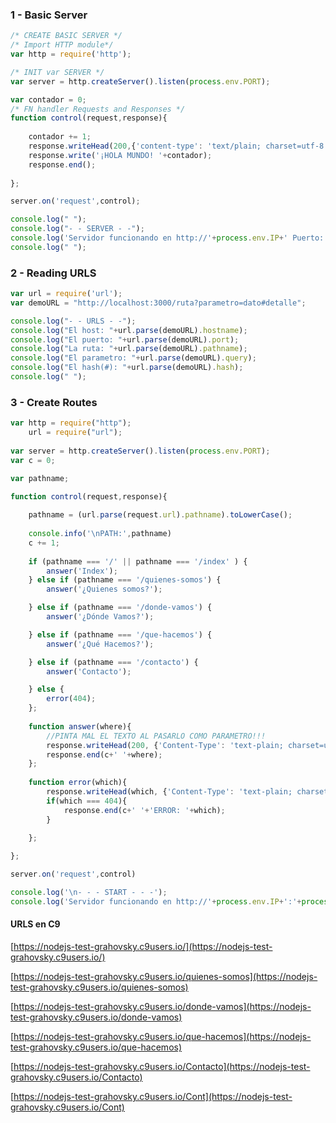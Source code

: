 ### 1 - Basic Server
```javascript
/* CREATE BASIC SERVER */
/* Import HTTP module*/
var http = require('http');

/* INIT var SERVER */
var server = http.createServer().listen(process.env.PORT);

var contador = 0;
/* FN handler Requests and Responses */
function control(request,response){
    
    contador += 1;
    response.writeHead(200,{'content-type': 'text/plain; charset=utf-8'});
    response.write('¡HOLA MUNDO! '+contador);
    response.end();
    
};

server.on('request',control);

console.log(" ");
console.log("- - SERVER - -");
console.log('Servidor funcionando en http://'+process.env.IP+' Puerto:'+process.env.PORT);
console.log(" ");
```
### 2 - Reading URLS
```javascript
var url = require('url');
var demoURL = "http://localhost:3000/ruta?parametro=dato#detalle";

console.log("- - URLS - -");
console.log("El host: "+url.parse(demoURL).hostname);
console.log("El puerto: "+url.parse(demoURL).port);
console.log("La ruta: "+url.parse(demoURL).pathname);
console.log("El parametro: "+url.parse(demoURL).query);
console.log("El hash(#): "+url.parse(demoURL).hash);
console.log(" ");
```

### 3 - Create Routes
```javascript
var http = require("http");
    url = require("url");
    
var server = http.createServer().listen(process.env.PORT);
var c = 0;

var pathname;

function control(request,response){
    
    pathname = (url.parse(request.url).pathname).toLowerCase();
    
    console.info('\nPATH:',pathname)
    c += 1;
    
    if (pathname === '/' || pathname === '/index' ) {
        answer('Index');
    } else if (pathname === '/quienes-somos') {
        answer('¿Quienes somos?');

    } else if (pathname === '/donde-vamos') {
        answer('¿Dónde Vamos?');

    } else if (pathname === '/que-hacemos') {
        answer('¿Qué Hacemos?');

    } else if (pathname === '/contacto') {
        answer('Contacto');

    } else {
        error(404);
    };
    
    function answer(where){
        //PINTA MAL EL TEXTO AL PASARLO COMO PARAMETRO!!!
        response.writeHead(200, {'Content-Type': 'text-plain; charset=utf-8'});
        response.end(c+' '+where);
    };
    
    function error(which){
        response.writeHead(which, {'Content-Type': 'text-plain; charset=utf-8'});
        if(which === 404){
            response.end(c+' '+'ERROR: '+which);
        }
        
    };

};

server.on('request',control)

console.log('\n- - - START - - -');
console.log('Servidor funcionando en http://'+process.env.IP+':'+process.env.PORT+'/')
```
#### URLS en C9
[https://nodejs-test-grahovsky.c9users.io/](https://nodejs-test-grahovsky.c9users.io/)

[https://nodejs-test-grahovsky.c9users.io/quienes-somos](https://nodejs-test-grahovsky.c9users.io/quienes-somos)

[https://nodejs-test-grahovsky.c9users.io/donde-vamos](https://nodejs-test-grahovsky.c9users.io/donde-vamos)

[https://nodejs-test-grahovsky.c9users.io/que-hacemos](https://nodejs-test-grahovsky.c9users.io/que-hacemos)

[https://nodejs-test-grahovsky.c9users.io/Contacto](https://nodejs-test-grahovsky.c9users.io/Contacto)

[https://nodejs-test-grahovsky.c9users.io/Cont](https://nodejs-test-grahovsky.c9users.io/Cont)
